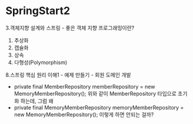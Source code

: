 # SpringStart2

3.객체지향 설계와 스프링 - 좋은 객체 지향 프로그래밍이란?
  1) 추상화
  2) 캡슐화
  3) 상속
  4) 다형성(Polymorphism)

8.스프링 핵심 원리 이해1 - 예제 만들기 - 회원 도메인 개발
  - private final MemberRepository memberRepository = new MemoryMemberRepository();
  위와 같이 MemberRepository 타입으로 초기화 하는데, 그럼 왜
  - private final MemoryMemberRepository memoryMemberRepository = new MemoryMemberRepository();
  이렇게 하면 안되는 걸까?

